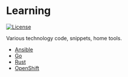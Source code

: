 # Learning

[![License](https://img.shields.io/github/license/matihost/learning.svg)](https://opensource.org/licenses/MIT)

Various technology code, snippets, home tools.

* [Ansible](ansible)
* [Go](go)
* [Rust](rust)
* [OpenShift](openshift)